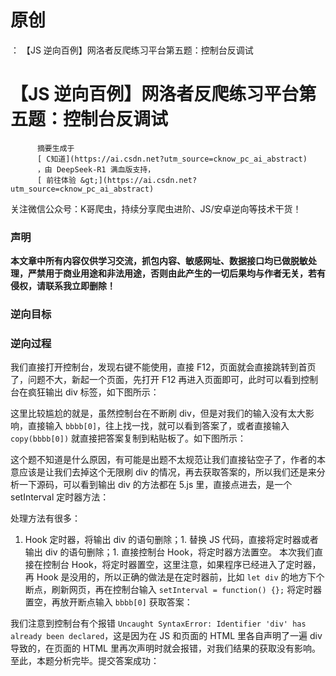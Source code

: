 # 原创
：  【JS 逆向百例】网洛者反爬练习平台第五题：控制台反调试

# 【JS 逆向百例】网洛者反爬练习平台第五题：控制台反调试


          摘要生成于
          [ C知道](https://ai.csdn.net?utm_source=cknow_pc_ai_abstract) 
          ，由 DeepSeek-R1 满血版支持，
          [ 前往体验 &gt;](https://ai.csdn.net?utm_source=cknow_pc_ai_abstract)

> 
关注微信公众号：K哥爬虫，持续分享爬虫进阶、JS/安卓逆向等技术干货！


### 声明

**本文章中所有内容仅供学习交流，抓包内容、敏感网址、数据接口均已做脱敏处理，严禁用于商业用途和非法用途，否则由此产生的一切后果均与作者无关，若有侵权，请联系我立即删除！**

### 逆向目标

### 逆向过程

我们直接打开控制台，发现右键不能使用，直接 F12，页面就会直接跳转到首页了，问题不大，新起一个页面，先打开 F12 再进入页面即可，此时可以看到控制台在疯狂输出 div 标签，如下图所示：

这里比较尴尬的就是，虽然控制台在不断刷 div，但是对我们的输入没有太大影响，直接输入 `bbbb[0]`，往上找一找，就可以看到答案了，或者直接输入 `copy(bbbb[0])` 就直接把答案复制到粘贴板了。如下图所示：

这个题不知道是什么原因，有可能是出题不太规范让我们直接钻空子了，作者的本意应该是让我们去掉这个无限刷 div 的情况，再去获取答案的，所以我们还是来分析一下源码，可以看到输出 div 的方法都在 5.js 里，直接点进去，是一个 setInterval 定时器方法：

处理方法有很多：
1. Hook 定时器，将输出 div 的语句删除；1. 替换 JS 代码，直接将定时器或者输出 div 的语句删除；1. 直接控制台 Hook，将定时器方法置空。
本次我们直接在控制台 Hook，将定时器置空，这里注意，如果程序已经进入了定时器，再 Hook 是没用的，所以正确的做法是在定时器前，比如 `let div` 的地方下个断点，刷新网页，再在控制台输入 `setInterval = function() {};` 将定时器置空，再放开断点输入 `bbbb[0]` 获取答案：

我们注意到控制台有个报错 `Uncaught SyntaxError: Identifier 'div' has already been declared`，这是因为在 JS 和页面的 HTML 里各自声明了一遍 div 导致的，在页面的 HTML 里再次声明时就会报错，对我们结果的获取没有影响。至此，本题分析完毕。提交答案成功：
